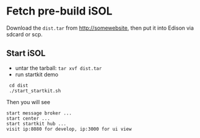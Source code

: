 # Fetch pre-build iSOL
Download the `dist.tar` from [http://somewebsite](http://somewebsite), then put it into Edison via sdcard or scp. 

## Start iSOL
 - untar the tarball: `tar xvf dist.tar`
 - run startkit demo
```
 cd dist
 ./start_startkit.sh
```
Then you will see
```
start message broker ...
start center ...
start startkit hub ...
visit ip:8080 for develop, ip:3000 for ui view
```
